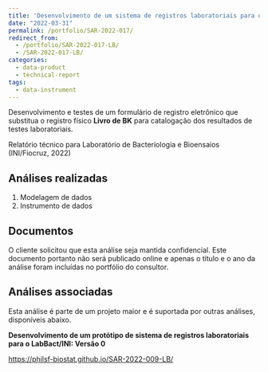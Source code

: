 ```yaml
---
title: 'Desenvolvimento de um sistema de registros laboratoriais para o LabBact/INI: Versão 1'
date: "2022-03-31"
permalink: /portfolio/SAR-2022-017/
redirect_from:
  - /portfolio/SAR-2022-017-LB/
  - /SAR-2022-017-LB/
categories:
  - data-product
  - technical-report
tags:
  - data-instrument
---
```


Desenvolvimento e testes de um formulário de registro eletrônico que substitua o registro físico **Livro de BK** para catalogação dos resultados de testes laboratoriais.

Relatório técnico para Laboratório de Bacteriologia e Bioensaios (INI/Fiocruz, 2022)

## Análises realizadas

1. Modelagem de dados
1. Instrumento de dados

## Documentos

O cliente solicitou que esta análise seja mantida confidencial.
Este documento portanto não será publicado online e apenas o título e o ano da análise foram incluídas no portfólio do consultor.

<!-- ### Plano Analítico (SAP) -->

<!-- - [PDF][sap] -->

<!-- ### Relatório de Análise Estatística (SAR) -->

<!-- - [PDF][sar] -->

## Análises associadas

Esta análise é parte de um projeto maior e é suportada por outras análises, disponíveis abaixo.

**Desenvolvimento de um protótipo de sistema de registros laboratoriais para o LabBact/INI: Versão 0**

<https://philsf-biostat.github.io/SAR-2022-009-LB/>

<!-- --- -->

[sap]: /files/SAP-2022-017-LB-v01.pdf
[sar]: /files/SAR-2022-017-LB-v01.pdf
